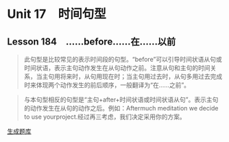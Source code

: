 ﻿ # Unit 17　时间句型
 ## Lesson 184　……before……在……以前
 
> 此句型是比较常见的表示时间段的句型。“before”可以引导时间状语从句或时间状语，表示主句动作发生在从句动作之前。注意从句和主句的时间关系，当主句用将来时，从句用现在时；当主句用过去时，从句多用过去完成时来体现两个动作发生的前后顺序，一般翻译为“在……之前”。

> 与本句型相反的句型是“主句+after+时间状语或时间状语从句”。表示主句的动作发生在从句的动作之后。例如：Aftermuch meditation we decide to use yourproject.经过再三考虑，我们决定采用你的方案。


 [生成题库](./question/f184.json)